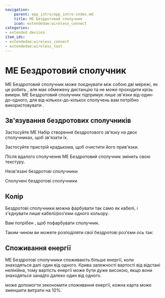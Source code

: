 ```yaml
---
navigation:
    parent: epp_intro/epp_intro-index.md
    title: ME Бездротовий сполучник
    icon: extendedae:wireless_connect
categories:
- extended devices
item_ids:
- extendedae:wireless_connect
- extendedae:wireless_tool
---
```


# ME Бездротовий сполучник

<Row gap="20">
<BlockImage id="extendedae:wireless_connect" scale="6"></BlockImage>
<ItemImage id="extendedae:wireless_tool" scale="6"></ItemImage>
</Row>

ME Бездротовий сполучник може поєднувати між собою дві мережі, як це робить <ItemLink id="ae2:quantum_link" />, але має обмежену дистанцію та не може проходити крізь виміри. ME Бездротовий сполучник підтримує лише зв'язки від-один-до-одного, для від-кількох-до-кількох сполучень вам потрібно використовувати <ItemLink id="extendedae:wireless_hub" />.

## Зв'язування бездротових сполучників

Застосуйте МЕ Набір створення бездротового зв'язку на двох сполучниках, щоб зв'язати їх.

Застосуйте пристрій крадькома, щоб очистити його прив'язки.

Після вдалого сполучення ME Бездротовий сполучник змінить свою текстуру.

Незв'язані бездротові сполучники

<GameScene zoom="5" background="transparent">
  <ImportStructure src="../structure/wireless_connector_off.snbt"></ImportStructure>
</GameScene>

Сполучені бездротові сполучники

<GameScene zoom="5" background="transparent">
  <ImportStructure src="../structure/wireless_connector_on.snbt"></ImportStructure>
</GameScene>

## Колір

Бездротові сполучники можна фарбувати так само як кабелі, і з'єднувати лише кабелі/роз'єми одного кольору.

Вам потрібен <ItemLink id="ae2:color_applicator" />, щоб пофарбувати сполучник.

Таким чином ви можете розподіляти свої бездротові роз'єми ось так:

<GameScene zoom="3" background="transparent" interactive={true}>
  <ImportStructure src="../structure/wireless_connector_setup.snbt"></ImportStructure>
</GameScene>

## Споживання енергії

МЕ Бездротові сполучники споживають більше енергії, коли знаходяться далі один від одного. Крива залежності вартості від відстані нелінійна, тому вартість енергії може бути дуже високою, якщо вони знаходяться занадто далеко один від одного.

<ItemLink id="ae2:energy_card" /> може допомогти зекономити споживання енергії, кожна карта може зменшити витрати на 10%.


